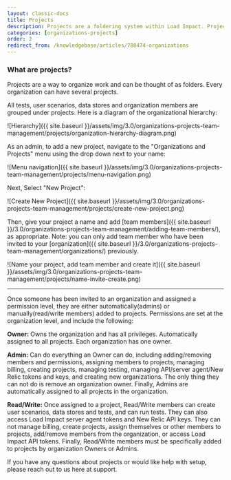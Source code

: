 ```yaml
---
layout: classic-docs
title: Projects
description: Projects are a foldering system within Load Impact. Projects allow you to organize your tests/scenarios and assign team members to have access to them.
categories: [organizations-projects]
order: 2
redirect_from: /knowledgebase/articles/780474-organizations
---
```


### What are projects?

Projects are a way to organize work and can be thought of as folders.  Every organization can have several projects.

All tests, user scenarios, data stores and organization members are grouped under projects. Here is a diagram of the organizational hierarchy:


![Hierarchy]({{ site.baseurl }}/assets/img/3.0/organizations-projects-team-management/projects/organization-hierarchy-diagram.png)

As an admin, to add a new project, navigate to the "Organizations and Projects" menu using the drop down next to your name:

![Menu navigation]({{ site.baseurl }}/assets/img/3.0/organizations-projects-team-management/projects/menu-navigation.png)


Next, Select "New Project":

![Create New Project]({{ site.baseurl }}/assets/img/3.0/organizations-projects-team-management/projects/create-new-project.png)

Then, give your project a name and add [team members]({{ site.baseurl }}/3.0/organizations-projects-team-management/adding-team-members/), as appropriate.  Note: you can only add team member who have been invited to your [organization]({{ site.baseurl }}/3.0/organizations-projects-team-management/organizations/) previously.

![Name your project, add team member and create it]({{ site.baseurl }}/assets/img/3.0/organizations-projects-team-management/projects/name-invite-create.png)

***

Once someone has been invited to an organization and assigned a permission level, they are either automatically(admins) or manually(read/write members) added to projects. Permissions are set at the organization level, and include the following:

**Owner:** Owns the organization and has all privileges. Automatically assigned to all projects. Each organization has one owner.

**Admin:** Can do everything an Owner can do, including adding/removing members and permissions, assigning members to projects, managing billing, creating projects, managing testing, managing API/server agent/New Relic tokens and keys, and creating new organizations. The only thing they can not do is remove an organization owner. Finally, Admins are automatically assigned to all projects in the organization.

**Read/Write:** Once assigned to a project, Read/Write members can create user scenarios, data stores and tests, and can run tests. They can also access Load Impact server agent tokens and New Relic API keys. They can not manage billing, create projects, assign themselves or other members to projects, add/remove members from the organization, or access Load Impact API tokens. Finally, Read/Write members must be specifically added to projects by organization Owners or Admins.

If you have any questions about projects or would like help with setup, please reach out to us here at support.
